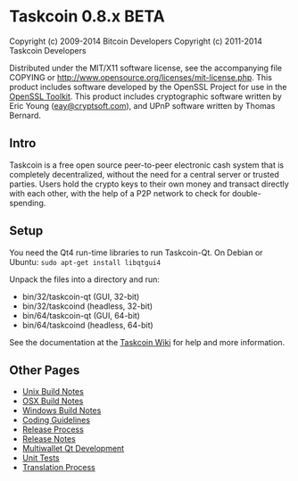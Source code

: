 Taskcoin 0.8.x BETA
====================

Copyright (c) 2009-2014 Bitcoin Developers
Copyright (c) 2011-2014 Taskcoin Developers

Distributed under the MIT/X11 software license, see the accompanying
file COPYING or http://www.opensource.org/licenses/mit-license.php.
This product includes software developed by the OpenSSL Project for use in the [OpenSSL Toolkit](http://www.openssl.org/). This product includes
cryptographic software written by Eric Young ([eay@cryptsoft.com](mailto:eay@cryptsoft.com)), and UPnP software written by Thomas Bernard.


Intro
---------------------
Taskcoin is a free open source peer-to-peer electronic cash system that is
completely decentralized, without the need for a central server or trusted
parties.  Users hold the crypto keys to their own money and transact directly
with each other, with the help of a P2P network to check for double-spending.


Setup
---------------------
You need the Qt4 run-time libraries to run Taskcoin-Qt. On Debian or Ubuntu:
	`sudo apt-get install libqtgui4`

Unpack the files into a directory and run:

- bin/32/taskcoin-qt (GUI, 32-bit)
- bin/32/taskcoind (headless, 32-bit)
- bin/64/taskcoin-qt (GUI, 64-bit)
- bin/64/taskcoind (headless, 64-bit)

See the documentation at the [Taskcoin Wiki](http://taskcoin.info)
for help and more information.


Other Pages
---------------------
- [Unix Build Notes](build-unix.md)
- [OSX Build Notes](build-osx.md)
- [Windows Build Notes](build-msw.md)
- [Coding Guidelines](coding.md)
- [Release Process](release-process.md)
- [Release Notes](release-notes.md)
- [Multiwallet Qt Development](multiwallet-qt.md)
- [Unit Tests](unit-tests.md)
- [Translation Process](translation_process.md)
